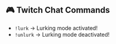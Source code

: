 ## 🎮 Twitch Chat Commands

- `!lurk` → Lurking mode activated!
- `!unlurk` → Lurking mode deactivated!
